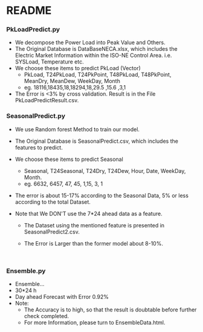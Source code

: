 # README

###  PkLoadPredict.py

- We decompose the Power Load into Peak Value and Others.
- The Original Database is DataBaseNECA.xlsx, which includes the Electric Market Information within the ISO-NE Control Area. i.e. SYSLoad, Temperature etc.
- We choose these items to predict PkLoad (Vector)
  - PkLoad, T24PkLoad, T24PkPoint, T48PkLoad, T48PkPoint, MeanDry, MeanDew, WeekDay, Month
  - eg. 18116,18435,18,18294,18,29.5 ,15.6 ,3,1
- The Error is <3% by cross validation. Result is in the File PkLoadPredictResult.csv.

### SeasonalPredict.py

- We use Random forest Method to train our model.

- The Original Database is SeasonalPredict.csv, which includes the features to predict.

- We choose these items to predict Seasonal

  - Seasonal, T24Seasonal, T24Dry, T24Dew, Hour, Date, WeekDay, Month.
  - eg. 6632, 6457, 47, 45, 1,15, 3, 1

- The error is about 15-17% according to the Seasonal Data, 5% or less according to the total Dataset.

- Note that We DON'T use the 7*24 ahead data as a feature. 

  - The Dataset using the mentioned feature is presented in SeasonalPredict2.csv.

  - The Error is Larger than the former model about 8-10%.

    ​


### Ensemble.py

- Ensemble...
- 30*24 h
- Day ahead Forecast with Error 0.92%
- Note:
  - The Accuracy is to high, so that the result is doubtable before further check completed.
  - For more Information, please turn to EnsembleData.html.